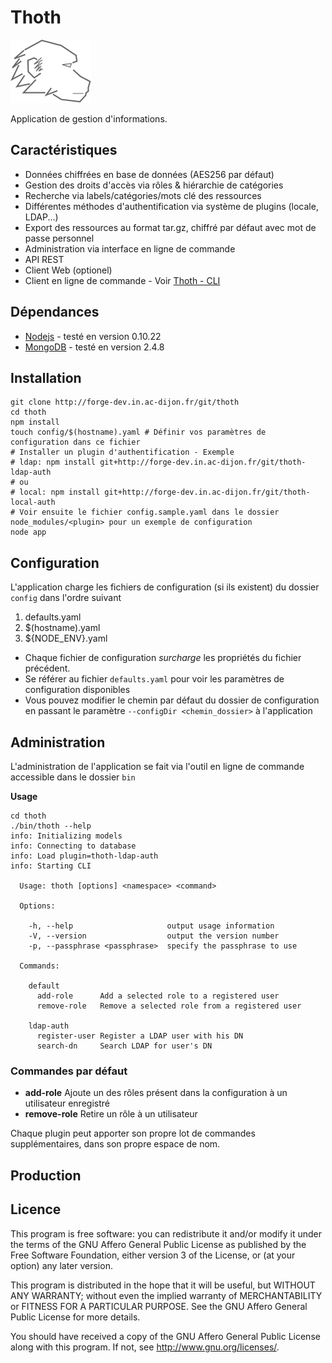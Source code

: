 Thoth
=====

![Thoth](./client/img/logo.svg)

Application de gestion d'informations.

Caractéristiques
----------------

- Données chiffrées en base de données (AES256 par défaut)
- Gestion des droits d'accès via rôles & hiérarchie de catégories
- Recherche via labels/catégories/mots clé des ressources
- Différentes méthodes d'authentification via système de plugins (locale, LDAP...)
- Export des ressources au format tar.gz, chiffré par défaut avec mot de passe personnel
- Administration via interface en ligne de commande
- API REST
- Client Web (optionel)
- Client en ligne de commande - Voir [Thoth - CLI](http://forge-dev.in.ac-dijon.fr/projects/thoth-cli-client)

Dépendances
-----------

- [Nodejs](http://nodejs.org/) - testé en version 0.10.22
- [MongoDB](http://www.mongodb.org/) - testé en version 2.4.8

Installation
------------

```
git clone http://forge-dev.in.ac-dijon.fr/git/thoth
cd thoth
npm install
touch config/$(hostname).yaml # Définir vos paramètres de configuration dans ce fichier
# Installer un plugin d'authentification - Exemple
# ldap: npm install git+http://forge-dev.in.ac-dijon.fr/git/thoth-ldap-auth
# ou
# local: npm install git+http://forge-dev.in.ac-dijon.fr/git/thoth-local-auth
# Voir ensuite le fichier config.sample.yaml dans le dossier node_modules/<plugin> pour un exemple de configuration
node app
```

Configuration
-------------

L'application charge les fichiers de configuration (si ils existent) du dossier `config` dans l'ordre suivant

1. defaults.yaml
2. $(hostname).yaml
3. ${NODE_ENV}.yaml

- Chaque fichier de configuration *surcharge* les propriétés du fichier précédent.
- Se référer au fichier `defaults.yaml` pour voir les paramètres de configuration disponibles
- Vous pouvez modifier le chemin par défaut du dossier de configuration en passant le paramètre `--configDir <chemin_dossier>` à l'application

Administration
--------------

L'administration de l'application se fait via l'outil en ligne de commande accessible dans le dossier `bin`

**Usage**
```
cd thoth
./bin/thoth --help
info: Initializing models
info: Connecting to database
info: Load plugin=thoth-ldap-auth
info: Starting CLI

  Usage: thoth [options] <namespace> <command>

  Options:

    -h, --help                     output usage information
    -V, --version                  output the version number
    -p, --passphrase <passphrase>  specify the passphrase to use

  Commands:

    default
      add-role      Add a selected role to a registered user
      remove-role   Remove a selected role from a registered user

    ldap-auth
      register-user Register a LDAP user with his DN
      search-dn     Search LDAP for user's DN
```

### Commandes par défaut

- **add-role** Ajoute un des rôles présent dans la configuration à un utilisateur enregistré
- **remove-role** Retire un rôle à un utilisateur

Chaque plugin peut apporter son propre lot de commandes supplémentaires, dans son propre espace de nom.

Production
----------


Licence
-------

This program is free software: you can redistribute it and/or modify
it under the terms of the GNU Affero General Public License as published by
the Free Software Foundation, either version 3 of the License, or
(at your option) any later version.

This program is distributed in the hope that it will be useful,
but WITHOUT ANY WARRANTY; without even the implied warranty of
MERCHANTABILITY or FITNESS FOR A PARTICULAR PURPOSE.  See the
GNU Affero General Public License for more details.

You should have received a copy of the GNU Affero General Public License
along with this program.  If not, see <http://www.gnu.org/licenses/>.